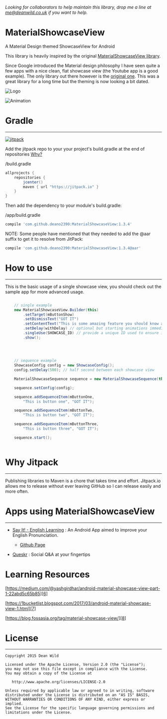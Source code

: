*Looking for collaborators to help maintain this library, drop me a line at me@deanwild.co.uk if you want to help.*

# MaterialShowcaseView
A Material Design themed ShowcaseView for Android


This library is heavily inspired by the original [MaterialShowcaseView library][1].

Since Google introduced the Material design philosophy I have seen quite a few apps with a nice clean, flat showcase view (the Youtube app is a good example). The only library out there however is the [original one][1]. This was a great library for a long time but the theming is now looking a bit dated.

![Logo](http://i.imgur.com/QIMYRJh.png)


![Animation][2]

# Gradle
--------

[![jitpack][4]][5]

Add the jitpack repo to your your project's build.gradle at the end of repositories [Why?](#why-jitpack)

/build.gradle
```groovy
allprojects {
	repositories {
		jcenter()
		maven { url "https://jitpack.io" }
	}
}
```

Then add the dependency to your module's build.gradle:

/app/build.gradle
```groovy
compile 'com.github.deano2390:MaterialShowcaseView:1.3.4'
```

NOTE: Some people have mentioned that they needed to add the @aar suffix to get it to resolve from JitPack:
```groovy
compile 'com.github.deano2390:MaterialShowcaseView:1.3.4@aar'
```

# How to use
--------
This is the basic usage of a single showcase view, you should check out the sample app for more advanced usage.

```java

	// single example
	new MaterialShowcaseView.Builder(this)
		.setTarget(mButtonShow)
		.setDismissText("GOT IT")
		.setContentText("This is some amazing feature you should know about")
		.setDelay(withDelay) // optional but starting animations immediately in onCreate can make them choppy
		.singleUse(SHOWCASE_ID) // provide a unique ID used to ensure it is only shown once
		.show();
                
                
                
                
	// sequence example            
	ShowcaseConfig config = new ShowcaseConfig();
	config.setDelay(500); // half second between each showcase view

	MaterialShowcaseSequence sequence = new MaterialShowcaseSequence(this, SHOWCASE_ID);

	sequence.setConfig(config);

	sequence.addSequenceItem(mButtonOne,
		"This is button one", "GOT IT");

	sequence.addSequenceItem(mButtonTwo,
		"This is button two", "GOT IT");

	sequence.addSequenceItem(mButtonThree,
		"This is button three", "GOT IT");

	sequence.start();
                
```

# Why Jitpack
------------
Publishing libraries to Maven is a chore that takes time and effort. Jitpack.io allows me to release without ever leaving GitHub so I can release easily and more often.

# Apps using MaterialShowcaseView
---------------------------------

  * [Say It! - English Learning](https://play.google.com/store/apps/details?id=com.cesarsk.say_it) : An Android App aimed to improve your English Pronunciation. 
    * [Github Page](https://github.com/cesarsk/say_it)
    
  * [Queskr](https://play.google.com/store/apps/details?id=com.queskr.www.queskrandroidapp) : Social Q&A at your fingertips

# Learning Resources
[https://medium.com/@yashgirdhar/android-material-showcase-view-part-1-22abd5c65b85][6]

[https://1bucketlist.blogspot.com/2017/03/android-material-showcase-view-1.html][7]

[https://blog.fossasia.org/tag/material-showcase-view/][8]



# License
-------

    Copyright 2015 Dean Wild

    Licensed under the Apache License, Version 2.0 (the "License");
    you may not use this file except in compliance with the License.
    You may obtain a copy of the License at

       http://www.apache.org/licenses/LICENSE-2.0

    Unless required by applicable law or agreed to in writing, software
    distributed under the License is distributed on an "AS IS" BASIS,
    WITHOUT WARRANTIES OR CONDITIONS OF ANY KIND, either express or implied.
    See the License for the specific language governing permissions and
    limitations under the License.





[1]: https://github.com/deano2390/MaterialShowcaseView
[2]: http://i.imgur.com/rFHENgz.gif
[3]: https://code.google.com/p/android-flowtextview/
[4]: https://img.shields.io/github/release/deano2390/MaterialShowcaseView.svg?label=JitPack
[5]: https://jitpack.io/#deano2390/MaterialShowcaseView
[6]: https://medium.com/@yashgirdhar/android-material-showcase-view-part-1-22abd5c65b85
[7]: https://1bucketlist.blogspot.com/2017/03/android-material-showcase-view-1.html
[8]: https://blog.fossasia.org/tag/material-showcase-view/
